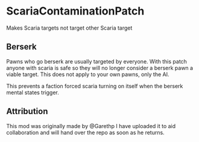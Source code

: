 # ScariaContaminationPatch

Makes Scaria targets not target other Scaria target

## Berserk
Pawns who go berserk are usually targeted by everyone.
With this patch anyone with scaria is safe so they will no longer consider a berserk pawn a viable target.
This does not apply to your own pawns, only the AI.

This prevents a faction forced scaria turning on itself when the berserk mental states trigger.

## Attribution
This mod was originally made by @Garethp
I have uploaded it to aid collaboration and will hand over the repo as soon as he returns.
